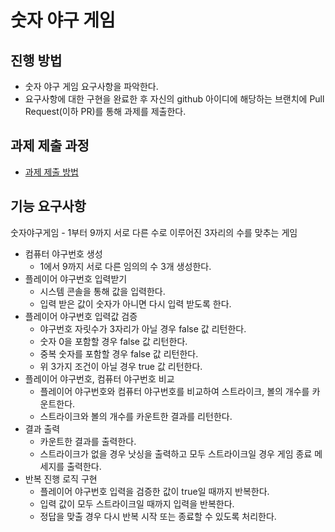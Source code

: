 # 숫자 야구 게임
## 진행 방법
* 숫자 야구 게임 요구사항을 파악한다.
* 요구사항에 대한 구현을 완료한 후 자신의 github 아이디에 해당하는 브랜치에 Pull Request(이하 PR)를 통해 과제를 제출한다.

## 과제 제출 과정
* [과제 제출 방법](https://github.com/next-step/nextstep-docs/tree/master/precourse)

## 기능 요구사항
숫자야구게임 - 1부터 9까지 서로 다른 수로 이루어진 3자리의 수를 맞추는 게임

* 컴퓨터 야구번호 생성
    * 1에서 9까지 서로 다른 임의의 수 3개 생성한다.
* 플레이어 야구번호 입력받기
    * 시스템 콘솔을 통해 값을 입력한다.
    * 입력 받은 값이 숫자가 아니면 다시 입력 받도록 한다.
* 플레이어 야구번호 입력값 검증
    * 야구번호 자릿수가 3자리가 아닐 경우 false 값 리턴한다.
    * 숫자 0을 포함할 경우 false 값 리턴한다.
    * 중복 숫자를 포함할 경우 false 값 리턴한다.
    * 위 3가지 조건이 아닐 경우 true 값 리턴한다.
* 플레이어 야구번호, 컴퓨터 야구번호 비교
    * 플레이어 야구번호와 컴퓨터 야구번호를 비교하여 스트라이크, 볼의 개수를 카운트한다.
    * 스트라이크와 볼의 개수를 카운트한 결과를 리턴한다.
* 결과 출력
    * 카운트한 결과를 출력한다.
    * 스트라이크가 없을 경우 낫싱을 출력하고 모두 스트라이크일 경우 게임 종료 메세지를 출력한다.
* 반복 진행 로직 구현
    * 플레이어 야구번호 입력을 검증한 값이 true일 때까지 반복한다.
    * 입력 값이 모두 스트라이크일 때까지 입력을 반복한다.
    * 정답을 맞출 경우 다시 반복 시작 또는 종료할 수 있도록 처리한다.
